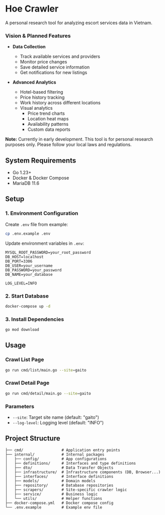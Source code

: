 # Hoe Crawler
A personal research tool for analyzing escort services data in Vietnam.

### Vision & Planned Features
- **Data Collection**
    - Track available services and providers
    - Monitor price changes
    - Save detailed service information
    - Get notifications for new listings

- **Advanced Analytics**
    - Hotel-based filtering
    - Price history tracking
    - Work history across different locations
    - Visual analytics
        - Price trend charts
        - Location heat maps
        - Availability patterns
        - Custom data reports

**Note:** Currently in early development. This tool is for personal research purposes only. Please follow your local laws and regulations.

## System Requirements
- Go 1.23+
- Docker & Docker Compose
- MariaDB 11.6

## Setup
### 1. Environment Configuration
Create `.env` file from example:
```bash
cp .env.example .env
```

Update environment variables in `.env`:
```env
MYSQL_ROOT_PASSWORD=your_root_password
DB_HOST=localhost 
DB_PORT=3306
DB_USER=your_username
DB_PASSWORD=your_password  
DB_NAME=your_database

LOG_LEVEL=INFO
```

### 2. Start Database
```bash
docker-compose up -d
```

### 3. Install Dependencies
```bash
go mod download
```

## Usage
### Crawl List Page
```bash
go run cmd/list/main.go --site=gaito
```

### Crawl Detail Page
```bash
go run cmd/detail/main.go --site=gaito
```

### Parameters
- `--site`: Target site name (default: "gaito")
- `--log-level`: Logging level (default: "INFO")

## Project Structure
```
├── cmd/                 # Application entry points  
├── internal/            # Internal packages
│   ├── config/          # App configurations
│   ├── definitions/     # Interfaces and type definitions
│   ├── dto/             # Data Transfer Objects
│   ├── infrastructure/  # Infrastructure components (DB, Browser...)
│   ├── interfaces/      # Interface definitions
│   ├── models/          # Domain models
│   ├── repository/      # Database repositories 
│   ├── scrapers/        # Site-specific crawler logic
│   ├── service/         # Business logic
│   └── utils/           # Helper functions
├── docker-compose.yml   # Docker compose config
└── .env.example         # Example env file
```